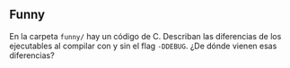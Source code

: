 ## Funny

En la carpeta `funny/` hay un código de C. Describan las diferencias
de los ejecutables al compilar con y sin el flag `-DDEBUG`. ¿De dónde
vienen esas diferencias?


